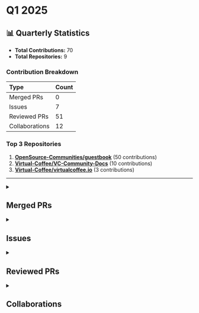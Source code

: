 # Q1 2025

## 📊 Quarterly Statistics

* **Total Contributions:** 70
* **Total Repositories:** 9

### Contribution Breakdown

| Type | Count |
| :--- | :--- |
| Merged PRs | 0 |
| Issues | 7 |
| Reviewed PRs | 51 |
| Collaborations | 12 |

### Top 3 Repositories

1. [**OpenSource-Communities/guestbook**](https://github.com/OpenSource-Communities/guestbook) (50 contributions)
2. [**Virtual-Coffee/VC-Community-Docs**](https://github.com/Virtual-Coffee/VC-Community-Docs) (10 contributions)
3. [**Virtual-Coffee/virtualcoffee.io**](https://github.com/Virtual-Coffee/virtualcoffee.io) (3 contributions)

---

<details>
 <summary><h2>Merged PRs</h2></summary>
No contribution in this quarter.
</details>

<details>
 <summary><h2>Issues</h2></summary>
<table style='width:100%; table-layout:fixed;'>
  <thead>
    <tr>
      <th style='width:5%;'>No.</th>
      <th style='width:25%;'>Project Name</th>
      <th style='width:35%;'>Title</th>
      <th style='width:15%;'>Created At</th>
      <th style='width:15%;'>Closed At</th>
      <th style='width:10%;'>Closing Period</th>
    </tr>
  </thead>
  <tbody>
    <tr>
      <td>1.</td>
      <td>Virtual-Coffee/VC-Community-Docs</td>
      <td><a href='https://github.com/Virtual-Coffee/VC-Community-Docs/issues/487'>docs: Review and update the Community Writers page</a></td>
      <td>2025-02-18</td>
      <td>2025-03-01</td>
      <td>11 days</td>
    </tr>
    <tr>
      <td>2.</td>
      <td>mautic/mautic-community-handbook</td>
      <td><a href='https://github.com/mautic/mautic-community-handbook/issues/265'>Convert Designer section to RST</a></td>
      <td>2025-02-11</td>
      <td>2025-03-03</td>
      <td>20 days</td>
    </tr>
    <tr>
      <td>3.</td>
      <td>Virtual-Coffee/virtualcoffee.io</td>
      <td><a href='https://github.com/Virtual-Coffee/virtualcoffee.io/issues/1324'>fix: Change "Quarterly" to "Quarter" in Spring 2025 Quarter Challenge page</a></td>
      <td>2025-02-11</td>
      <td>2025-02-11</td>
      <td>0 days</td>
    </tr>
    <tr>
      <td>4.</td>
      <td>Virtual-Coffee/VC-Community-Docs</td>
      <td><a href='https://github.com/Virtual-Coffee/VC-Community-Docs/issues/485'>docs: Update the January 2025 challenge documentation</a></td>
      <td>2025-02-11</td>
      <td>2025-06-04</td>
      <td>113 days</td>
    </tr>
    <tr>
      <td>5.</td>
      <td>Virtual-Coffee/VC-Community-Docs</td>
      <td><a href='https://github.com/Virtual-Coffee/VC-Community-Docs/issues/484'>docs: Update the December 2024 challenge documentation</a></td>
      <td>2025-02-11</td>
      <td>2025-02-11</td>
      <td>0 days</td>
    </tr>
    <tr>
      <td>6.</td>
      <td>forem/forem</td>
      <td><a href='https://github.com/forem/forem/issues/21601'>Dev.to's navbar is not shown on mobile app</a></td>
      <td>2025-02-08</td>
      <td>2025-03-03</td>
      <td>23 days</td>
    </tr>
    <tr>
      <td>7.</td>
      <td>Virtual-Coffee/virtualcoffee.io</td>
      <td><a href='https://github.com/Virtual-Coffee/virtualcoffee.io/issues/1314'>Add Spring 2025 Quarter Challenge to the website</a></td>
      <td>2025-01-18</td>
      <td>2025-01-30</td>
      <td>12 days</td>
    </tr>
  </tbody>
</table>
</details>

<details>
 <summary><h2>Reviewed PRs</h2></summary>
<table style='width:100%; table-layout:fixed;'>
  <thead>
    <tr>
      <th style='width:5%;'>No.</th>
      <th style='width:15%;'>Project Name</th>
      <th style='width:25%;'>Title</th>
      <th style='width:10%;'>Created At</th>
      <th style='width:10%;'>Reviewed At</th>
      <th style='width:10%;'>My First Review</th>
      <th style='width:10%;'>Time to First Review</th>
      <th style='width:15%;'>My First Review Period</th>
    </tr>
  </thead>
  <tbody>
    <tr>
      <td>1.</td>
      <td>Virtual-Coffee/VC-Community-Docs</td>
      <td><a href='https://github.com/Virtual-Coffee/VC-Community-Docs/pull/483'>Update the README in the MCs folder</a></td>
      <td>2025-02-08</td>
      <td>2025-02-08</td>
      <td>2025-02-08</td>
      <td>0 days</td>
      <td>0 days</td>
    </tr>
    <tr>
      <td>2.</td>
      <td>OpenSource-Communities/guestbook</td>
      <td><a href='https://github.com/OpenSource-Communities/guestbook/pull/700'>feat: Add @sultanovich as a contributor</a></td>
      <td>2025-03-08</td>
      <td>2025-03-11</td>
      <td>2025-03-11</td>
      <td>3 days</td>
      <td>3 days</td>
    </tr>
    <tr>
      <td>3.</td>
      <td>OpenSource-Communities/intro</td>
      <td><a href='https://github.com/OpenSource-Communities/intro/pull/254'>feat: adds repo to guestbook</a></td>
      <td>2025-03-21</td>
      <td>2025-03-21</td>
      <td>2025-03-21</td>
      <td>0 days</td>
      <td>0 days</td>
    </tr>
    <tr>
      <td>4.</td>
      <td>OpenSource-Communities/guestbook</td>
      <td><a href='https://github.com/OpenSource-Communities/guestbook/pull/705'>docs: add @crow50 as a contributor</a></td>
      <td>2025-03-11</td>
      <td>2025-03-11</td>
      <td>2025-03-11</td>
      <td>0 days</td>
      <td>0 days</td>
    </tr>
    <tr>
      <td>5.</td>
      <td>OpenSource-Communities/guestbook</td>
      <td><a href='https://github.com/OpenSource-Communities/guestbook/pull/698'>feat: Add @Spcxx as a contributor</a></td>
      <td>2025-03-06</td>
      <td>2025-03-11</td>
      <td>2025-03-11</td>
      <td>5 days</td>
      <td>5 days</td>
    </tr>
    <tr>
      <td>6.</td>
      <td>OpenSource-Communities/guestbook</td>
      <td><a href='https://github.com/OpenSource-Communities/guestbook/pull/696'>docs: add @notavailable4u as a contributor</a></td>
      <td>2025-02-28</td>
      <td>2025-03-01</td>
      <td>2025-03-01</td>
      <td>1 days</td>
      <td>1 days</td>
    </tr>
    <tr>
      <td>7.</td>
      <td>OpenSource-Communities/guestbook</td>
      <td><a href='https://github.com/OpenSource-Communities/guestbook/pull/694'>feat: Add @pedropalmav as a contributor</a></td>
      <td>2025-02-27</td>
      <td>2025-02-27</td>
      <td>2025-02-27</td>
      <td>0 days</td>
      <td>0 days</td>
    </tr>
    <tr>
      <td>8.</td>
      <td>mautic/low-no-code</td>
      <td><a href='https://github.com/mautic/low-no-code/pull/111'>Create 2025.md</a></td>
      <td>2025-01-28</td>
      <td>2025-01-28</td>
      <td>2025-01-28</td>
      <td>0 days</td>
      <td>0 days</td>
    </tr>
    <tr>
      <td>9.</td>
      <td>OpenSource-Communities/guestbook</td>
      <td><a href='https://github.com/OpenSource-Communities/guestbook/pull/688'>feat: Add @janzengo as a contributor</a></td>
      <td>2025-02-23</td>
      <td>2025-02-24</td>
      <td>2025-02-24</td>
      <td>1 days</td>
      <td>1 days</td>
    </tr>
    <tr>
      <td>10.</td>
      <td>OpenSource-Communities/guestbook</td>
      <td><a href='https://github.com/OpenSource-Communities/guestbook/pull/690'>feat: add @vianneyyovo as a contributor</a></td>
      <td>2025-02-24</td>
      <td>2025-02-26</td>
      <td>2025-02-26</td>
      <td>2 days</td>
      <td>2 days</td>
    </tr>
    <tr>
      <td>11.</td>
      <td>OpenSource-Communities/guestbook</td>
      <td><a href='https://github.com/OpenSource-Communities/guestbook/pull/678'>docs: add @Jajangmyeon01 as a contributor</a></td>
      <td>2025-02-17</td>
      <td>2025-02-17</td>
      <td>2025-02-17</td>
      <td>0 days</td>
      <td>0 days</td>
    </tr>
    <tr>
      <td>12.</td>
      <td>OpenSource-Communities/guestbook</td>
      <td><a href='https://github.com/OpenSource-Communities/guestbook/pull/686'>feat: add @vianneyyovo as a contributor</a></td>
      <td>2025-02-22</td>
      <td>2025-02-24</td>
      <td>2025-02-24</td>
      <td>1 days</td>
      <td>1 days</td>
    </tr>
    <tr>
      <td>13.</td>
      <td>OpenSource-Communities/guestbook</td>
      <td><a href='https://github.com/OpenSource-Communities/guestbook/pull/684'>feat: Add @ebubecodes as a contributor</a></td>
      <td>2025-02-22</td>
      <td>2025-02-24</td>
      <td>2025-02-24</td>
      <td>2 days</td>
      <td>2 days</td>
    </tr>
    <tr>
      <td>14.</td>
      <td>OpenSource-Communities/guestbook</td>
      <td><a href='https://github.com/OpenSource-Communities/guestbook/pull/577'>feat: Add @dehanli as a contributor</a></td>
      <td>2024-11-21</td>
      <td>2024-11-25</td>
      <td>2024-11-25</td>
      <td>4 days</td>
      <td>4 days</td>
    </tr>
    <tr>
      <td>15.</td>
      <td>OpenSource-Communities/guestbook</td>
      <td><a href='https://github.com/OpenSource-Communities/guestbook/pull/682'>feat: Add <@AngelMancilla as a contributor</a></td>
      <td>2025-02-20</td>
      <td>2025-02-21</td>
      <td>2025-02-21</td>
      <td>1 days</td>
      <td>1 days</td>
    </tr>
    <tr>
      <td>16.</td>
      <td>OpenSource-Communities/guestbook</td>
      <td><a href='https://github.com/OpenSource-Communities/guestbook/pull/677'>feat: add @hritikyadav07 as a contributor</a></td>
      <td>2025-02-17</td>
      <td>2025-02-17</td>
      <td>2025-02-17</td>
      <td>0 days</td>
      <td>0 days</td>
    </tr>
    <tr>
      <td>17.</td>
      <td>OpenSource-Communities/guestbook</td>
      <td><a href='https://github.com/OpenSource-Communities/guestbook/pull/674'>feat: add @shampost as a contributor</a></td>
      <td>2025-02-16</td>
      <td>2025-02-17</td>
      <td>2025-02-17</td>
      <td>1 days</td>
      <td>1 days</td>
    </tr>
    <tr>
      <td>18.</td>
      <td>OpenSource-Communities/guestbook</td>
      <td><a href='https://github.com/OpenSource-Communities/guestbook/pull/670'>docs: add @muou000 as a contributor</a></td>
      <td>2025-02-10</td>
      <td>2025-02-11</td>
      <td>2025-02-11</td>
      <td>1 days</td>
      <td>1 days</td>
    </tr>
    <tr>
      <td>19.</td>
      <td>OpenSource-Communities/guestbook</td>
      <td><a href='https://github.com/OpenSource-Communities/guestbook/pull/666'>feat: Add ArchILLtect as a contributor</a></td>
      <td>2025-02-10</td>
      <td>2025-02-10</td>
      <td>2025-02-10</td>
      <td>0 days</td>
      <td>0 days</td>
    </tr>
    <tr>
      <td>20.</td>
      <td>OpenSource-Communities/guestbook</td>
      <td><a href='https://github.com/OpenSource-Communities/guestbook/pull/662'>docs: add @darksoul-7 as a contributor</a></td>
      <td>2025-02-02</td>
      <td>2025-02-05</td>
      <td>2025-02-05</td>
      <td>3 days</td>
      <td>3 days</td>
    </tr>
    <tr>
      <td>21.</td>
      <td>OpenSource-Communities/guestbook</td>
      <td><a href='https://github.com/OpenSource-Communities/guestbook/pull/661'>docs: add @Rhizvo as a contributor</a></td>
      <td>2025-02-02</td>
      <td>2025-02-05</td>
      <td>2025-02-05</td>
      <td>3 days</td>
      <td>3 days</td>
    </tr>
    <tr>
      <td>22.</td>
      <td>OpenSource-Communities/guestbook</td>
      <td><a href='https://github.com/OpenSource-Communities/guestbook/pull/659'>docs: add @NeverGray as a contributor</a></td>
      <td>2025-02-01</td>
      <td>2025-02-05</td>
      <td>2025-02-05</td>
      <td>4 days</td>
      <td>4 days</td>
    </tr>
    <tr>
      <td>23.</td>
      <td>OpenSource-Communities/guestbook</td>
      <td><a href='https://github.com/OpenSource-Communities/guestbook/pull/655'>docs: add @shafayat666 as a contributor</a></td>
      <td>2025-01-30</td>
      <td>2025-02-05</td>
      <td>2025-02-05</td>
      <td>6 days</td>
      <td>6 days</td>
    </tr>
    <tr>
      <td>24.</td>
      <td>OpenSource-Communities/guestbook</td>
      <td><a href='https://github.com/OpenSource-Communities/guestbook/pull/653'>feat: Add <@Muskan-Seth03> as a contributor</a></td>
      <td>2025-01-28</td>
      <td>2025-02-05</td>
      <td>2025-02-05</td>
      <td>8 days</td>
      <td>8 days</td>
    </tr>
    <tr>
      <td>25.</td>
      <td>OpenSource-Communities/guestbook</td>
      <td><a href='https://github.com/OpenSource-Communities/guestbook/pull/651'>docs: add @SnowyCrest as a contributor</a></td>
      <td>2025-01-25</td>
      <td>2025-02-05</td>
      <td>2025-02-05</td>
      <td>11 days</td>
      <td>11 days</td>
    </tr>
    <tr>
      <td>26.</td>
      <td>OpenSource-Communities/guestbook</td>
      <td><a href='https://github.com/OpenSource-Communities/guestbook/pull/646'>feat: Add @Rijan-Joshi as a contributor</a></td>
      <td>2025-01-21</td>
      <td>2025-02-05</td>
      <td>2025-02-05</td>
      <td>15 days</td>
      <td>15 days</td>
    </tr>
    <tr>
      <td>27.</td>
      <td>Virtual-Coffee/VC-Community-Docs</td>
      <td><a href='https://github.com/Virtual-Coffee/VC-Community-Docs/pull/480'>Remove Abbey as CTG Coordinator</a></td>
      <td>2025-02-02</td>
      <td>2025-02-03</td>
      <td>2025-02-03</td>
      <td>1 days</td>
      <td>1 days</td>
    </tr>
    <tr>
      <td>28.</td>
      <td>Virtual-Coffee/VC-Community-Docs</td>
      <td><a href='https://github.com/Virtual-Coffee/VC-Community-Docs/pull/479'>Remove Pack Hunt – Late Nite Menu</a></td>
      <td>2025-02-02</td>
      <td>2025-02-03</td>
      <td>2025-02-03</td>
      <td>1 days</td>
      <td>1 days</td>
    </tr>
    <tr>
      <td>29.</td>
      <td>Virtual-Coffee/VC-Community-Docs</td>
      <td><a href='https://github.com/Virtual-Coffee/VC-Community-Docs/pull/474'>Add maintainer roles to readme</a></td>
      <td>2025-01-23</td>
      <td>2025-01-23</td>
      <td>2025-01-23</td>
      <td>0 days</td>
      <td>0 days</td>
    </tr>
    <tr>
      <td>30.</td>
      <td>OpenSource-Communities/pizza-verse</td>
      <td><a href='https://github.com/OpenSource-Communities/pizza-verse/pull/111'>feat: Added a fun fact about pizza in Egypt</a></td>
      <td>2025-01-23</td>
      <td>2025-01-23</td>
      <td>2025-01-23</td>
      <td>0 days</td>
      <td>0 days</td>
    </tr>
    <tr>
      <td>31.</td>
      <td>OpenSource-Communities/guestbook</td>
      <td><a href='https://github.com/OpenSource-Communities/guestbook/pull/636'>feat: Add mbadrawy1 as a contributor</a></td>
      <td>2025-01-17</td>
      <td>2025-01-20</td>
      <td>2025-01-20</td>
      <td>3 days</td>
      <td>3 days</td>
    </tr>
    <tr>
      <td>32.</td>
      <td>OpenSource-Communities/guestbook</td>
      <td><a href='https://github.com/OpenSource-Communities/guestbook/pull/644'>docs: add @quartel as a contributor</a></td>
      <td>2025-01-20</td>
      <td>2025-01-20</td>
      <td>2025-01-20</td>
      <td>0 days</td>
      <td>0 days</td>
    </tr>
    <tr>
      <td>33.</td>
      <td>OpenSource-Communities/guestbook</td>
      <td><a href='https://github.com/OpenSource-Communities/guestbook/pull/642'>feat: add @manojtharindu11 as a contributor</a></td>
      <td>2025-01-18</td>
      <td>2025-01-20</td>
      <td>2025-01-20</td>
      <td>2 days</td>
      <td>2 days</td>
    </tr>
    <tr>
      <td>34.</td>
      <td>OpenSource-Communities/guestbook</td>
      <td><a href='https://github.com/OpenSource-Communities/guestbook/pull/640'>feat: add @jcrosser as a contributor</a></td>
      <td>2025-01-18</td>
      <td>2025-01-20</td>
      <td>2025-01-20</td>
      <td>2 days</td>
      <td>2 days</td>
    </tr>
    <tr>
      <td>35.</td>
      <td>OpenSource-Communities/guestbook</td>
      <td><a href='https://github.com/OpenSource-Communities/guestbook/pull/638'>docs: add @Aftar-Ahmad-Sami as a contributor</a></td>
      <td>2025-01-18</td>
      <td>2025-01-20</td>
      <td>2025-01-20</td>
      <td>2 days</td>
      <td>2 days</td>
    </tr>
    <tr>
      <td>36.</td>
      <td>OpenSource-Communities/guestbook</td>
      <td><a href='https://github.com/OpenSource-Communities/guestbook/pull/629'>docs: add @irisxvii as a contributor</a></td>
      <td>2025-01-11</td>
      <td>2025-01-20</td>
      <td>2025-01-20</td>
      <td>9 days</td>
      <td>9 days</td>
    </tr>
    <tr>
      <td>37.</td>
      <td>OpenSource-Communities/guestbook</td>
      <td><a href='https://github.com/OpenSource-Communities/guestbook/pull/627'>docs: add @daivydking as a contributor</a></td>
      <td>2025-01-10</td>
      <td>2025-01-20</td>
      <td>2025-01-20</td>
      <td>10 days</td>
      <td>10 days</td>
    </tr>
    <tr>
      <td>38.</td>
      <td>OpenSource-Communities/guestbook</td>
      <td><a href='https://github.com/OpenSource-Communities/guestbook/pull/626'>feat: add @BrodyWills as a contributor</a></td>
      <td>2025-01-10</td>
      <td>2025-01-20</td>
      <td>2025-01-20</td>
      <td>10 days</td>
      <td>10 days</td>
    </tr>
    <tr>
      <td>39.</td>
      <td>Virtual-Coffee/VC-Community-Docs</td>
      <td><a href='https://github.com/Virtual-Coffee/VC-Community-Docs/pull/453'>Update Coffee Table Groups</a></td>
      <td>2024-12-15</td>
      <td>2024-12-17</td>
      <td>2024-12-17</td>
      <td>3 days</td>
      <td>3 days</td>
    </tr>
    <tr>
      <td>40.</td>
      <td>OpenSource-Communities/guestbook</td>
      <td><a href='https://github.com/OpenSource-Communities/guestbook/pull/623'>docs: add @Luca1905 as a contributor</a></td>
      <td>2025-01-07</td>
      <td>2025-01-08</td>
      <td>2025-01-08</td>
      <td>1 days</td>
      <td>1 days</td>
    </tr>
    <tr>
      <td>41.</td>
      <td>OpenSource-Communities/guestbook</td>
      <td><a href='https://github.com/OpenSource-Communities/guestbook/pull/620'>feat: add @hakeemyusuff as a contributor</a></td>
      <td>2025-01-07</td>
      <td>2025-01-08</td>
      <td>2025-01-08</td>
      <td>1 days</td>
      <td>1 days</td>
    </tr>
    <tr>
      <td>42.</td>
      <td>OpenSource-Communities/guestbook</td>
      <td><a href='https://github.com/OpenSource-Communities/guestbook/pull/617'>docs: add @RayX81194 as a contributor</a></td>
      <td>2025-01-04</td>
      <td>2025-01-08</td>
      <td>2025-01-08</td>
      <td>4 days</td>
      <td>4 days</td>
    </tr>
    <tr>
      <td>43.</td>
      <td>OpenSource-Communities/guestbook</td>
      <td><a href='https://github.com/OpenSource-Communities/guestbook/pull/615'>feat: Add ankit8848 as a contributor</a></td>
      <td>2025-01-03</td>
      <td>2025-01-09</td>
      <td>2025-01-09</td>
      <td>6 days</td>
      <td>6 days</td>
    </tr>
    <tr>
      <td>44.</td>
      <td>OpenSource-Communities/guestbook</td>
      <td><a href='https://github.com/OpenSource-Communities/guestbook/pull/613'>feat: Add <@errantpianist> as a contributor</a></td>
      <td>2024-12-28</td>
      <td>2025-01-08</td>
      <td>2025-01-08</td>
      <td>11 days</td>
      <td>11 days</td>
    </tr>
    <tr>
      <td>45.</td>
      <td>OpenSource-Communities/guestbook</td>
      <td><a href='https://github.com/OpenSource-Communities/guestbook/pull/611'>feat: Add @diegodemiranda as a contributor</a></td>
      <td>2024-12-24</td>
      <td>2025-01-08</td>
      <td>2025-01-08</td>
      <td>15 days</td>
      <td>15 days</td>
    </tr>
    <tr>
      <td>46.</td>
      <td>OpenSource-Communities/guestbook</td>
      <td><a href='https://github.com/OpenSource-Communities/guestbook/pull/609'>feat: Add @divin3circle as a contributor</a></td>
      <td>2024-12-23</td>
      <td>2025-01-08</td>
      <td>2025-01-08</td>
      <td>16 days</td>
      <td>16 days</td>
    </tr>
    <tr>
      <td>47.</td>
      <td>OpenSource-Communities/guestbook</td>
      <td><a href='https://github.com/OpenSource-Communities/guestbook/pull/607'>docs: add @pyogi27 as a contributor</a></td>
      <td>2024-12-22</td>
      <td>2025-01-08</td>
      <td>2025-01-08</td>
      <td>16 days</td>
      <td>16 days</td>
    </tr>
    <tr>
      <td>48.</td>
      <td>OpenSource-Communities/guestbook</td>
      <td><a href='https://github.com/OpenSource-Communities/guestbook/pull/588'>docs: add @ivngzmn as a contributor</a></td>
      <td>2024-12-02</td>
      <td>2024-12-03</td>
      <td>2024-12-03</td>
      <td>1 days</td>
      <td>1 days</td>
    </tr>
    <tr>
      <td>49.</td>
      <td>OpenSource-Communities/guestbook</td>
      <td><a href='https://github.com/OpenSource-Communities/guestbook/pull/579'>feat: Add @sasori-morningstar as a contributor</a></td>
      <td>2024-11-21</td>
      <td>2024-11-25</td>
      <td>2024-11-25</td>
      <td>4 days</td>
      <td>4 days</td>
    </tr>
    <tr>
      <td>50.</td>
      <td>OpenSource-Communities/guestbook</td>
      <td><a href='https://github.com/OpenSource-Communities/guestbook/pull/570'>Feat2/josep</a></td>
      <td>2024-11-09</td>
      <td>2024-11-11</td>
      <td>2024-11-11</td>
      <td>2 days</td>
      <td>2 days</td>
    </tr>
    <tr>
      <td>51.</td>
      <td>OpenSource-Communities/guestbook</td>
      <td><a href='https://github.com/OpenSource-Communities/guestbook/pull/565'>feat: Add livlaurel as a contributor</a></td>
      <td>2024-11-06</td>
      <td>2024-11-11</td>
      <td>2024-11-11</td>
      <td>5 days</td>
      <td>5 days</td>
    </tr>
  </tbody>
</table>
</details>

<details>
 <summary><h2>Collaborations</h2></summary>
<table style='width:100%; table-layout:fixed;'>
  <thead>
    <tr>
      <th style='width:5%;'>No.</th>
      <th style='width:30%;'>Project Name</th>
      <th style='width:35%;'>Title</th>
      <th style='width:15%;'>Created At</th>
      <th style='width:15%;'>Commented At</th>
    </tr>
  </thead>
  <tbody>
    <tr>
      <td>1.</td>
      <td>Virtual-Coffee/VC-Community-Docs</td>
      <td><a href='https://github.com/Virtual-Coffee/VC-Community-Docs/issues/492'>docs: Lint documentation for consistency</a></td>
      <td>2025-03-22</td>
      <td>2025-03-25</td>
    </tr>
    <tr>
      <td>2.</td>
      <td>mautic/mautic-community-handbook</td>
      <td><a href='https://github.com/mautic/mautic-community-handbook/issues/228'>Convert Contributing to Mautic section to RST [multiple sub-issues]</a></td>
      <td>2024-10-02</td>
      <td>2025-03-03</td>
    </tr>
    <tr>
      <td>3.</td>
      <td>all-contributors/all-contributors.github.io</td>
      <td><a href='https://github.com/all-contributors/all-contributors.github.io/issues/143'>Call for translators</a></td>
      <td>2019-01-27</td>
      <td>2025-02-27</td>
    </tr>
    <tr>
      <td>4.</td>
      <td>OpenSource-Communities/guestbook</td>
      <td><a href='https://github.com/OpenSource-Communities/guestbook/issues/618'>Feature: add bridgetamana as a contributor </a></td>
      <td>2025-01-06</td>
      <td>2025-02-10</td>
    </tr>
    <tr>
      <td>5.</td>
      <td>Virtual-Coffee/VC-Community-Docs</td>
      <td><a href='https://github.com/Virtual-Coffee/VC-Community-Docs/issues/482'>docs: Update the README in the MCs folder</a></td>
      <td>2025-02-07</td>
      <td>2025-02-07</td>
    </tr>
    <tr>
      <td>6.</td>
      <td>OpenSource-Communities/guestbook</td>
      <td><a href='https://github.com/OpenSource-Communities/guestbook/issues/604'>Feature: Add @livcia as a contributor</a></td>
      <td>2024-12-13</td>
      <td>2025-01-20</td>
    </tr>
    <tr>
      <td>7.</td>
      <td>Virtual-Coffee/virtualcoffee.io</td>
      <td><a href='https://github.com/Virtual-Coffee/virtualcoffee.io/issues/1306'>Newsletter needs updated</a></td>
      <td>2024-12-16</td>
      <td>2025-01-15</td>
    </tr>
    <tr>
      <td>8.</td>
      <td>OpenSource-Communities/guestbook</td>
      <td><a href='https://github.com/OpenSource-Communities/guestbook/issues/602'>Feature: Add @safi5890 as a contributor.</a></td>
      <td>2024-12-11</td>
      <td>2025-01-08</td>
    </tr>
    <tr>
      <td>9.</td>
      <td>OpenSource-Communities/guestbook</td>
      <td><a href='https://github.com/OpenSource-Communities/guestbook/issues/595'>Feature:Add @ANISHKARTHIC as a Contributor </a></td>
      <td>2024-12-06</td>
      <td>2025-01-08</td>
    </tr>
    <tr>
      <td>10.</td>
      <td>OpenSource-Communities/guestbook</td>
      <td><a href='https://github.com/OpenSource-Communities/guestbook/issues/573'>Feature: Add @snehaaprabhu as a contributor</a></td>
      <td>2024-11-13</td>
      <td>2025-01-08</td>
    </tr>
    <tr>
      <td>11.</td>
      <td>OpenSource-Communities/guestbook</td>
      <td><a href='https://github.com/OpenSource-Communities/guestbook/issues/546'>Feature: Add @BansalAbhinav as a contributor</a></td>
      <td>2024-10-28</td>
      <td>2025-01-08</td>
    </tr>
    <tr>
      <td>12.</td>
      <td>OpenSource-Communities/guestbook</td>
      <td><a href='https://github.com/OpenSource-Communities/guestbook/issues/549'>Feature: add @Ahmed-iaaz64 as a contributor</a></td>
      <td>2024-10-31</td>
      <td>2025-01-08</td>
    </tr>
  </tbody>
</table>
</details>


